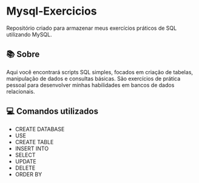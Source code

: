 # Mysql-Exercicios

Repositório criado para armazenar meus exercícios práticos de SQL utilizando MySQL.

## 📚 Sobre

Aqui você encontrará scripts SQL simples, focados em criação de tabelas, manipulação de dados e consultas básicas. São exercícios de prática pessoal para desenvolver minhas habilidades em bancos de dados relacionais.

## 💻 Comandos utilizados

- CREATE DATABASE
- USE
- CREATE TABLE
- INSERT INTO
- SELECT
- UPDATE
- DELETE
- ORDER BY

